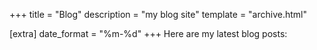 +++
title = "Blog"
description = "my blog site"
template = "archive.html"


[extra]
date_format = "%m-%d"
+++
Here are my latest blog posts:
